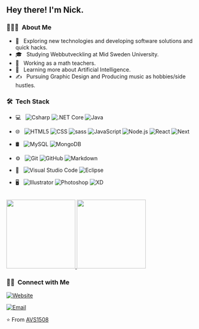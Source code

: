 <img src="">

<h2> Hey there! I'm Nick.</h2>

<h3> 👨🏻‍💻 &nbsp;About Me </h3>

- 🤔 &nbsp; Exploring new technologies and developing software solutions and quick hacks.
- 🎓 &nbsp; Studying Webbutveckling at Mid Sweden University.
- 💼 &nbsp; Working as a math teachers.
- 🌱 &nbsp; Learning more about Artificial Intelligence.
- ✍️ &nbsp; Pursuing Graphic Design and Producing music as hobbies/side hustles.

<h3> 🛠 &nbsp;Tech Stack</h3>

- 💻 &nbsp;
  ![Csharp](https://img.shields.io/badge/-Csharp-333333?style=flat&logo=CSharp&logoColor=007396)
  ![.NET Core](https://img.shields.io/badge/-.NetCore-333333?style=flat&logo=dotnet&logoColor=007396)
  ![Java](https://img.shields.io/badge/-Java-333333?style=flat&logo=Java&logoColor=007396)
  

- 🌐 &nbsp;
  ![HTML5](https://img.shields.io/badge/-HTML5-333333?style=flat&logo=HTML5)
  ![CSS](https://img.shields.io/badge/-CSS-333333?style=flat&logo=CSS3&logoColor=1572B6)
  ![sass](https://img.shields.io/badge/-Sass-333333?style=flat&logo=Sass&logoColor=1572B6)
  ![JavaScript](https://img.shields.io/badge/-JavaScript-333333?style=flat&logo=javascript)
  ![Node.js](https://img.shields.io/badge/-Node.js-333333?style=flat&logo=node.js)
  ![React](https://img.shields.io/badge/-React-333333?style=flat&logo=react)
  ![Next](https://img.shields.io/badge/-Next.js-333333?style=flat&logo=next.js)
- 🛢 &nbsp;
  ![MySQL](https://img.shields.io/badge/-MySQL-333333?style=flat&logo=mysql)
  ![MongoDB](https://img.shields.io/badge/-MongoDB-333333?style=flat&logo=mongodb)
- ⚙️ &nbsp;
  ![Git](https://img.shields.io/badge/-Git-333333?style=flat&logo=git)
  ![GitHub](https://img.shields.io/badge/-GitHub-333333?style=flat&logo=github)
  ![Markdown](https://img.shields.io/badge/-Markdown-333333?style=flat&logo=markdown)
- 🔧 &nbsp;
  ![Visual Studio Code](https://img.shields.io/badge/-Visual%20Studio%20Code-333333?style=flat&logo=visual-studio-code&logoColor=007ACC)
  ![Eclipse](https://img.shields.io/badge/-Eclipse-333333?style=flat&logo=eclipse-ide&logoColor=2C2255)
- 🖥 &nbsp;
  ![Illustrator](https://img.shields.io/badge/-Illustrator-333333?style=flat&logo=adobe-illustrator)
  ![Photoshop](https://img.shields.io/badge/-Photoshop-333333?style=flat&logo=adobe-photoshop)
  ![XD](https://img.shields.io/badge/-XD-333333?style=flat&logo=adobe-xd)

<br/>

<a href="https://github.com/AVS1508">
  <img height="180em" src="https://github-readme-stats.vercel.app/api?username=kushkbaghi&theme=buefy&show_icons=true" />
  <img height="180em" src="https://github-readme-stats.vercel.app/api/top-langs/?username=kushkbaghi&theme=buefy&layout=compact" />
</a>

<br/>

<h3> 🤝🏻 &nbsp;Connect with Me </h3>

<p >
<a href="https://www.kushkbaghi.com/"><img alt="Website" src="https://img.shields.io/badge/Website-www.kushkbaghi.com-blue?style=flat-square&logo=google-chrome"></a>
</a>

<a href="mailtonick.kushkbaghi@gmail.com"><img alt="Email" src="https://img.shields.io/badge/Email-nick.kushkbaghi@gmail.com-blue?style=flat-square&logo=gmail"></a>
</p>

⭐️ From [AVS1508](https://github.com/kushkbaghi)
